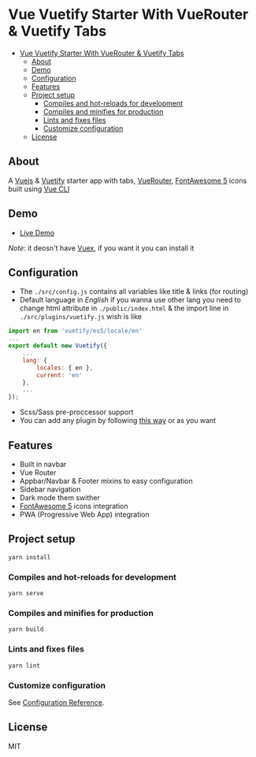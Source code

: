 # Vue Vuetify Starter With VueRouter & Vuetify Tabs

- [Vue Vuetify Starter With VueRouter & Vuetify Tabs](#vue-vuetify-starter-with-vuerouter--vuetify-tabs)
  - [About](#about)
  - [Demo](#demo)
  - [Configuration](#configuration)
  - [Features](#features)
  - [Project setup](#project-setup)
    - [Compiles and hot-reloads for development](#compiles-and-hot-reloads-for-development)
    - [Compiles and minifies for production](#compiles-and-minifies-for-production)
    - [Lints and fixes files](#lints-and-fixes-files)
    - [Customize configuration](#customize-configuration)
  - [License](#license)

## About

A [Vuejs](http://vuejs.org/) & [Vuetify](http://vuetifyjs.com/) starter app with tabs, [VueRouter](https://router.vuejs.org/), [FontAwesome 5](https://fontawesome.com/) icons built using [Vue CLI](https://cli.vuejs.org/)

## Demo

- [Live Demo](https://vue-vuetify-starter-with-tabs.netlify.app/)

_Note_: it deosn't have [Vuex](https://vuex.vuejs.org/), if you want it you can install it

## Configuration

- The `./src/config.js` contains all variables like title & links (for routing)
- Default language in _English_ if you wanna use other lang you need to change html attribute in `./public/index.html` & the import line in `./src/plugins/vuetify.js` wish is like

```js
import en from 'vuetify/es5/locale/en'
...
export default new Vuetify({
	...
	lang: {
		locales: { en },
		current: 'en'
	},
	...
});

```

- Scss/Sass pre-proccessor support
- You can add any plugin by following [this way](https://vuejs.org/v2/guide/plugins.html) or as you want

## Features

- Built in navbar
- Vue Router
- Appbar/Navbar & Footer mixins to easy configuration
- Sidebar navigation
- Dark mode them swither
- [FontAwesome 5](https://fontawesome.com/) icons integration
- PWA (Progressive Web App) integration

## Project setup

```
yarn install
```

### Compiles and hot-reloads for development

```
yarn serve
```

### Compiles and minifies for production

```
yarn build
```

### Lints and fixes files

```
yarn lint
```

### Customize configuration

See [Configuration Reference](https://cli.vuejs.org/config/).

## License

MIT
